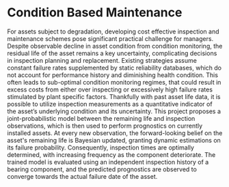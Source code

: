 # Condition Based Maintenance

For assets subject to degradation, developing cost effective inspection and maintenance schemes pose significant practical challenge for managers. Despite observable decline in asset condition from condition monitoring, the residual life of the asset remains a key uncertainty, complicating decisions in inspection planning and replacement. Existing strategies assume constant failure rates supplemented by static reliability databases, which do not account for performance history and diminishing health condition. This often leads to sub-optimal condition monitoring regimes, that could result in excess costs from either over inspecting or excessively high failure rates stimulated by plant specific factors. Thankfully with past asset life data, it is possible to utilize inspection measurements as a quantitative indicator of the asset’s underlying condition and its uncertainty. This project proposes a joint-probabilistic model between the remaining life and inspection observations, which is then used to perform prognostics on currently installed assets. At every new observation, the forward-looking belief on the asset's remaining life is Bayesian updated, granting dynamic estimations on its failure probability. Consequently, inspection times are optimally determined, with increasing frequency as the component deteriorate. The trained model is evaluated using an independent inspection history of a bearing component, and the predicted prognostics are observed to converge towards the actual failure date of the asset.

